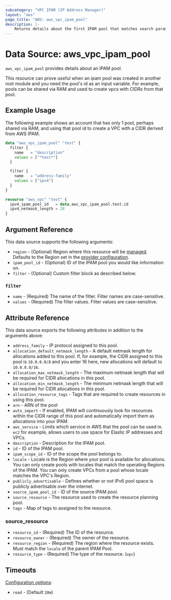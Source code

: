 ```yaml
---
subcategory: "VPC IPAM (IP Address Manager)"
layout: "aws"
page_title: "AWS: aws_vpc_ipam_pool"
description: |-
    Returns details about the first IPAM pool that matches search parameters provided.
---
```


# Data Source: aws_vpc_ipam_pool

`aws_vpc_ipam_pool` provides details about an IPAM pool.

This resource can prove useful when an ipam pool was created in another root
module and you need the pool's id as an input variable. For example, pools
can be shared via RAM and used to create vpcs with CIDRs from that pool.

## Example Usage

The following example shows an account that has only 1 pool, perhaps shared
via RAM, and using that pool id to create a VPC with a CIDR derived from
AWS IPAM.

```terraform
data "aws_vpc_ipam_pool" "test" {
  filter {
    name   = "description"
    values = ["*test*"]
  }

  filter {
    name   = "address-family"
    values = ["ipv4"]
  }
}

resource "aws_vpc" "test" {
  ipv4_ipam_pool_id   = data.aws_vpc_ipam_pool.test.id
  ipv4_netmask_length = 28
}
```

## Argument Reference

This data source supports the following arguments:

* `region` - (Optional) Region where this resource will be [managed](https://docs.aws.amazon.com/general/latest/gr/rande.html#regional-endpoints). Defaults to the Region set in the [provider configuration](https://registry.terraform.io/providers/hashicorp/aws/latest/docs#aws-configuration-reference).
* `ipam_pool_id` - (Optional) ID of the IPAM pool you would like information on.
* `filter` - (Optional) Custom filter block as described below.

### `filter`

* `name` - (Required) The name of the filter. Filter names are case-sensitive.
* `values` - (Required) The filter values. Filter values are case-sensitive.

## Attribute Reference

This data source exports the following attributes in addition to the arguments above:

* `address_family` - IP protocol assigned to this pool.
* `allocation_default_netmask_length` - A default netmask length for allocations added to this pool. If, for example, the CIDR assigned to this pool is `10.0.0.0/8` and you enter 16 here, new allocations will default to `10.0.0.0/16`.
* `allocation_max_netmask_length` - The maximum netmask length that will be required for CIDR allocations in this pool.
* `allocation_min_netmask_length` - The minimum netmask length that will be required for CIDR allocations in this pool.
* `allocation_resource_tags` - Tags that are required to create resources in using this pool.
* `arn` - ARN of the pool
* `auto_import` - If enabled, IPAM will continuously look for resources within the CIDR range of this pool and automatically import them as allocations into your IPAM.
* `aws_service` - Limits which service in AWS that the pool can be used in. `ec2` for example, allows users to use space for Elastic IP addresses and VPCs.
* `description` - Description for the IPAM pool.
* `id` - ID of the IPAM pool.
* `ipam_scope_id` - ID of the scope the pool belongs to.
* `locale` - Locale is the Region where your pool is available for allocations. You can only create pools with locales that match the operating Regions of the IPAM. You can only create VPCs from a pool whose locale matches the VPC's Region.
* `publicly_advertisable` - Defines whether or not IPv6 pool space is publicly advertisable over the internet.
* `source_ipam_pool_id` - ID of the source IPAM pool.
* `source_resource` - The resource used to create the resource planning pool.
* `tags` - Map of tags to assigned to the resource.

### source_resource

* `resource_id` - (Required) The ID of the resource.
* `resource_owner` - (Required) The owner of the resource.
* `resource_region` - (Required) The region where the resource exists. Must match the `locale` of the parent IPAM Pool.
* `resource_type` - (Required) The type of the resource. (`vpc`)

## Timeouts

[Configuration options](https://developer.hashicorp.com/terraform/language/resources/syntax#operation-timeouts):

- `read` - (Default `20m`)
